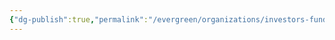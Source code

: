 ```yaml
---
{"dg-publish":true,"permalink":"/evergreen/organizations/investors-funders/accelerator-startup-non-profit/mass-cec-climatetech-studio/"}
---
```


